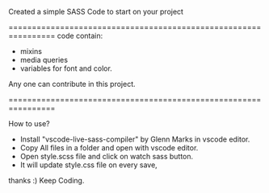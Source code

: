 Created a simple SASS Code to start on your project

================================================================
code contain:
- mixins
- media queries
- variables for font and color.

Any one can contribute in this project.

================================================================

How to use?

- Install "vscode-live-sass-compiler" by Glenn Marks in vscode editor.
- Copy All files in a folder and open with vscode editor.
- Open style.scss file and click on watch sass button.
- It will update style.css file on every save,



thanks :) Keep Coding. 
